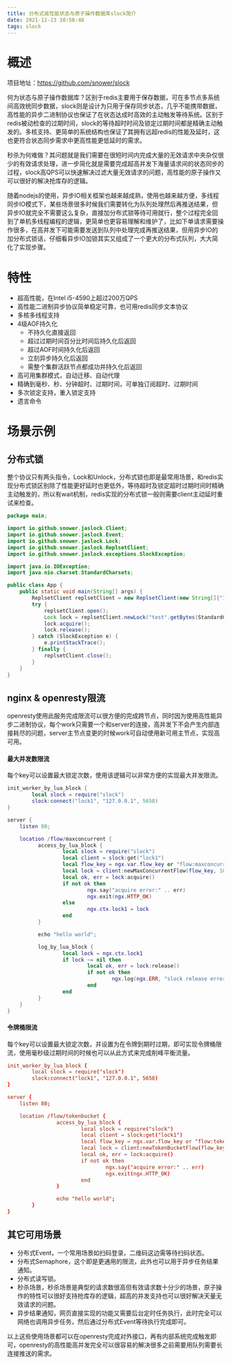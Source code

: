 ```yaml
---
title: 分布式高性能状态与原子操作数据库slock简介
date: 2021-12-23 10:58:48
tags: slock
---
```


# 概述

项目地址：<https://github.com/snower/slock>

何为状态与原子操作数据库？区别于redis主要用于保存数据，可在多节点多系统间高效统同步数据，slock则是设计为只用于保存同步状态，几乎不能携带数据，高性能的异步二进制协议也保证了在状态达成时高效的主动触发等待系统。区别于redis被动检查的过期时间，slock的等待超时时间及锁定过期时间都是精确主动触发的。多核支持、更简单的系统结构也保证了其拥有远超redis的性能及延时，这也更符合状态同步需求中更高性能更低延时的需求。

秒杀为何难做？其问题就是我们需要在很短时间内完成大量的无效请求中夹杂仅很少的有效请求处理，进一步简化就是需要完成超高并发下海量请求间的状态同步的过程，slock高QPS可以快速解决过滤大量无效请求的问题，高性能的原子操作又可以很好的解决抢库存的逻辑。

随着nodejs的使用，异步IO相关框架也越来越成熟，使用也越来越方便，多线程同步IO模式下，某些场景很多时候我们需要转化为队列处理然后再推送结果，但异步IO就完全不需要这么复杂，直接加分布式锁等待可用就行，整个过程完全回到了单机多线程编程的逻辑，更简单也更容易理解和维护了，比如下单请求需要操作很多，在高并发下可能需要发送到队列中处理完成再推送结果，但用异步IO的加分布式锁话，仔细看异步IO加锁其实又组成了一个更大的分布式队列，大大简化了实现步骤。

<!-- more -->

# 特性

- 超高性能，在Intel i5-4590上超过200万QPS
- 高性能二进制异步协议简单稳定可靠，也可用redis同步文本协议
- 多核多线程支持
- 4级AOF持久化
	- 不持久化直接返回
	- 超过过期时间百分比时间后持久化后返回
	- 超过AOF时间持久化后返回
	- 立刻异步持久化后返回
	- 需整个集群活跃节点都成功并持久化后返回
- 高可用集群模式，自动迁移、自动代理
- 精确到毫秒、秒、分钟超时、过期时间，可单独订阅超时、过期时间
- 多次锁定支持，重入锁定支持
- 遗言命令

# 场景示例

## 分布式锁

整个协议只有两头指令，Lock和Unlock，分布式锁也即是最常用场景，和redis实现分布式锁区别除了性能更好延时也更低外，等待超时及锁定超时过期时间时精确主动触发的，所以有wait机制，redis实现的分布式锁一般则需要client主动延时重试来检查。

```java
package main;

import io.github.snower.jaslock.Client;
import io.github.snower.jaslock.Event;
import io.github.snower.jaslock.Lock;
import io.github.snower.jaslock.ReplsetClient;
import io.github.snower.jaslock.exceptions.SlockException;

import java.io.IOException;
import java.nio.charset.StandardCharsets;

public class App {
    public static void main(String[] args) {
        ReplsetClient replsetClient = new ReplsetClient(new String[]{"172.27.214.150:5658"});
        try {
            replsetClient.open();
            Lock lock = replsetClient.newLock("test".getBytes(StandardCharsets.UTF_8), 5, 5);
            lock.acquire();
            lock.release();
        } catch (SlockException e) {
            e.printStackTrace();
        } finally {
            replsetClient.close();
        }
    }
}
```

## nginx & openresty限流

openresty使用此服务完成限流可以很方便的完成跨节点，同时因为使用高性能异步二进制协议，每个work只需要一个和server的连接，高并发下不会产生内部连接耗尽的问题，server主节点变更的时候work可自动使用新可用主节点，实现高可用。

#### 最大并发数限流

每个key可以设置最大锁定次数，使用该逻辑可以非常方便的实现最大并发限流。

```lua
init_worker_by_lua_block {
        local slock = require("slock")
        slock:connect("lock1", "127.0.0.1", 5658)
}

server {
	listen 80;

	location /flow/maxconcurrent {
          access_by_lua_block {
                  local slock = require("slock")
                  local client = slock:get("lock1")
                  local flow_key = ngx.var.flow_key or "flow:maxconcurrent"
                  local lock = client:newMaxConcurrentFlow(flow_key, 10, 5, 60)
                  local ok, err = lock:acquire()
                  if not ok then
                          ngx.say("acquire error:" .. err)
                          ngx.exit(ngx.HTTP_OK)
                  else
                          ngx.ctx.lock1 = lock
                  end
          }

          echo "hello world";

          log_by_lua_block {
                  local lock = ngx.ctx.lock1
                  if lock ~= nil then
                          local ok, err = lock:release()
                          if not ok then
                                  ngx.log(ngx.ERR, "slock release error:" .. err)
                          end
                  end
          }
	}
}

```

#### 令牌桶限流

每个key可以设置最大锁定次数，并设置为在令牌到期时过期，即可实现令牌桶限流，使用毫秒级过期时间的时候也可以从此方式来完成削峰平衡流量。

```conf
init_worker_by_lua_block {
        local slock = require("slock")
        slock:connect("lock1", "127.0.0.1", 5658)
}

server {
	listen 80;

	location /flow/tokenbucket {
                access_by_lua_block {
                        local slock = require("slock")
                        local client = slock:get("lock1")
                        local flow_key = ngx.var.flow_key or "flow:tokenbucket"
                        local lock = client:newTokenBucketFlow(flow_key, 10, 5, 60)
                        local ok, err = lock:acquire()
                        if not ok then
                                ngx.say("acquire error:" .. err)
                                ngx.exit(ngx.HTTP_OK)
                        end
                }

                echo "hello world";
        }
}
```

## 其它可用场景

- 分布式Event，一个常用场景如扫码登录，二维码这边需等待扫码状态。
- 分布式Semaphore，这个即是更通用的限流，此外也可以用于异步任务结果通知。
- 分布式读写锁。
- 秒杀场景，秒杀场景是典型的请求数很高但有效请求数十分少的场景，原子操作的特性可以很好支持抢库存的逻辑，超高的并发支持也可以很好解决天量无效请求的问题。
- 异步结果通知，网页直接实现的功能又需要后台定时任务执行，此时完全可以网络也调用异步任务，然后通过分布式Event等待执行完成即可。

以上这些使用场景都可以在openresty完成对外接口，再有内部系统完成触发即可，openresty的高性能高并发完全可以很容易的解决很多之前需要用队列需要长连接推送的需求。